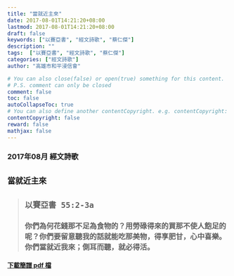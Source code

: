 ```yaml
---
title: "當就近主來"
date: 2017-08-01T14:21:20+08:00
lastmod: 2017-08-01T14:21:20+08:00
draft: false
keywords: ["以賽亞書", "經文詩歌", "蔡仁傑"]
description: ""
tags:  ["以賽亞書", "經文詩歌", "蔡仁傑"]
categories: ["經文詩歌"]
author: "高雄市和平浸信會"

# You can also close(false) or open(true) something for this content.
# P.S. comment can only be closed
comment: false
toc: false
autoCollapseToc: true
# You can also define another contentCopyright. e.g. contentCopyright: "This is another copyright."
contentCopyright: false
reward: false
mathjax: false
---
```


### 2017年08月 經文詩歌

## `當就近主來`

> ## `以賽亞書 55:2-3a`
> 
> ### 你們為何花錢那不足為食物的？用勞碌得來的買那不使人飽足的呢？你們要留意聽我的話就能吃那美物，得享肥甘，心中喜樂。你們當就近我來；側耳而聽，就必得活。

#### [下載簡譜 pdf 檔](/pdf-h/h201708.pdf "當就近主來")